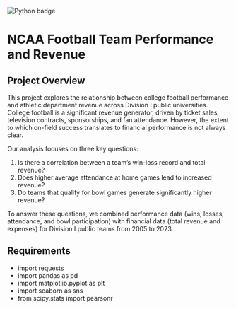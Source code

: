 ![Python badge](https://img.shields.io/badge/Python-3776AB?style=for-the-badge&logo=python&logoColor=white)
# NCAA Football Team Performance and Revenue

## Project Overview
This project explores the relationship between college football performance and athletic department revenue across Division I public universities. College football is a significant revenue generator, driven by ticket sales, television contracts, sponsorships, and fan attendance. However, the extent to which on-field success translates to financial performance is not always clear.

Our analysis focuses on three key questions:

1. Is there a correlation between a team’s win-loss record and total revenue?
2. Does higher average attendance at home games lead to increased revenue?
3. Do teams that qualify for bowl games generate significantly higher revenue?

To answer these questions, we combined performance data (wins, losses, attendance, and bowl participation) with financial data (total revenue and expenses) for Division I public teams from 2005 to 2023.

## Requirements
- import requests
- import pandas as pd
- import matplotlib.pyplot as plt
- import seaborn as sns
- from scipy.stats import pearsonr